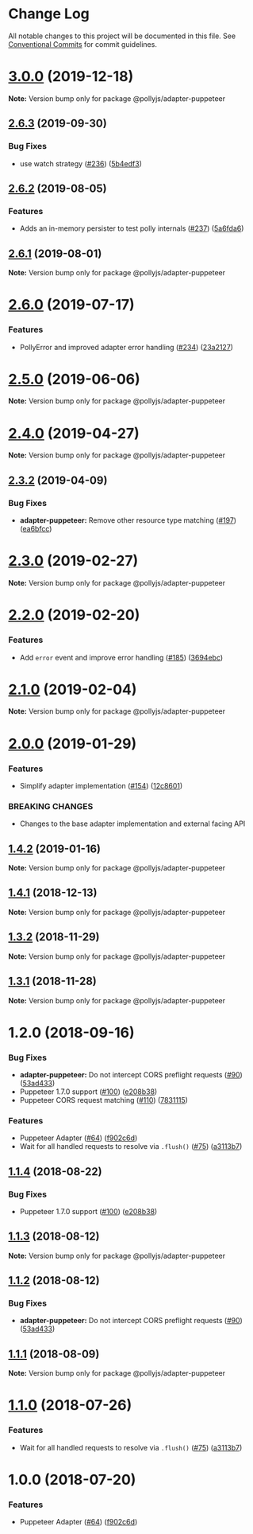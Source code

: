# Change Log

All notable changes to this project will be documented in this file.
See [Conventional Commits](https://conventionalcommits.org) for commit guidelines.

# [3.0.0](https://github.com/netflix/pollyjs/tree/master/packages/@pollyjs/adapter-puppeteer/compare/v2.7.0...v3.0.0) (2019-12-18)

**Note:** Version bump only for package @pollyjs/adapter-puppeteer





## [2.6.3](https://github.com/netflix/pollyjs/tree/master/packages/@pollyjs/adapter-puppeteer/compare/v2.6.2...v2.6.3) (2019-09-30)


### Bug Fixes

* use watch strategy ([#236](https://github.com/netflix/pollyjs/tree/master/packages/@pollyjs/adapter-puppeteer/issues/236)) ([5b4edf3](https://github.com/netflix/pollyjs/tree/master/packages/@pollyjs/adapter-puppeteer/commit/5b4edf3))





## [2.6.2](https://github.com/netflix/pollyjs/tree/master/packages/@pollyjs/adapter-puppeteer/compare/v2.6.1...v2.6.2) (2019-08-05)


### Features

* Adds an in-memory persister to test polly internals ([#237](https://github.com/netflix/pollyjs/tree/master/packages/@pollyjs/adapter-puppeteer/issues/237)) ([5a6fda6](https://github.com/netflix/pollyjs/tree/master/packages/@pollyjs/adapter-puppeteer/commit/5a6fda6))





## [2.6.1](https://github.com/netflix/pollyjs/tree/master/packages/@pollyjs/adapter-puppeteer/compare/v2.6.0...v2.6.1) (2019-08-01)

**Note:** Version bump only for package @pollyjs/adapter-puppeteer





# [2.6.0](https://github.com/netflix/pollyjs/tree/master/packages/@pollyjs/adapter-puppeteer/compare/v2.5.0...v2.6.0) (2019-07-17)


### Features

* PollyError and improved adapter error handling ([#234](https://github.com/netflix/pollyjs/tree/master/packages/@pollyjs/adapter-puppeteer/issues/234)) ([23a2127](https://github.com/netflix/pollyjs/tree/master/packages/@pollyjs/adapter-puppeteer/commit/23a2127))





# [2.5.0](https://github.com/netflix/pollyjs/tree/master/packages/@pollyjs/adapter-puppeteer/compare/v2.4.0...v2.5.0) (2019-06-06)

**Note:** Version bump only for package @pollyjs/adapter-puppeteer





# [2.4.0](https://github.com/netflix/pollyjs/tree/master/packages/@pollyjs/adapter-puppeteer/compare/v2.3.2...v2.4.0) (2019-04-27)

**Note:** Version bump only for package @pollyjs/adapter-puppeteer





## [2.3.2](https://github.com/netflix/pollyjs/tree/master/packages/@pollyjs/adapter-puppeteer/compare/v2.3.1...v2.3.2) (2019-04-09)


### Bug Fixes

* **adapter-puppeteer:** Remove other resource type matching ([#197](https://github.com/netflix/pollyjs/tree/master/packages/[@pollyjs](https://github.com/pollyjs)/adapter-puppeteer/issues/197)) ([ea6bfcc](https://github.com/netflix/pollyjs/tree/master/packages/@pollyjs/adapter-puppeteer/commit/ea6bfcc))





# [2.3.0](https://github.com/netflix/pollyjs/tree/master/packages/@pollyjs/adapter-puppeteer/compare/v2.2.0...v2.3.0) (2019-02-27)

**Note:** Version bump only for package @pollyjs/adapter-puppeteer





# [2.2.0](https://github.com/netflix/pollyjs/tree/master/packages/@pollyjs/adapter-puppeteer/compare/v2.1.0...v2.2.0) (2019-02-20)


### Features

* Add `error` event and improve error handling ([#185](https://github.com/netflix/pollyjs/tree/master/packages/[@pollyjs](https://github.com/pollyjs)/adapter-puppeteer/issues/185)) ([3694ebc](https://github.com/netflix/pollyjs/tree/master/packages/@pollyjs/adapter-puppeteer/commit/3694ebc))





# [2.1.0](https://github.com/netflix/pollyjs/tree/master/packages/@pollyjs/adapter-puppeteer/compare/v2.0.0...v2.1.0) (2019-02-04)

**Note:** Version bump only for package @pollyjs/adapter-puppeteer





# [2.0.0](https://github.com/netflix/pollyjs/tree/master/packages/@pollyjs/adapter-puppeteer/compare/v1.4.2...v2.0.0) (2019-01-29)


### Features

* Simplify adapter implementation ([#154](https://github.com/netflix/pollyjs/tree/master/packages/[@pollyjs](https://github.com/pollyjs)/adapter-puppeteer/issues/154)) ([12c8601](https://github.com/netflix/pollyjs/tree/master/packages/@pollyjs/adapter-puppeteer/commit/12c8601))


### BREAKING CHANGES

* Changes to the base adapter implementation and external facing API





## [1.4.2](https://github.com/netflix/pollyjs/tree/master/packages/@pollyjs/adapter-puppeteer/compare/v1.4.1...v1.4.2) (2019-01-16)

**Note:** Version bump only for package @pollyjs/adapter-puppeteer





## [1.4.1](https://github.com/netflix/pollyjs/tree/master/packages/@pollyjs/adapter-puppeteer/compare/v1.4.0...v1.4.1) (2018-12-13)

**Note:** Version bump only for package @pollyjs/adapter-puppeteer





## [1.3.2](https://github.com/netflix/pollyjs/tree/master/packages/@pollyjs/adapter-puppeteer/compare/v1.3.1...v1.3.2) (2018-11-29)

**Note:** Version bump only for package @pollyjs/adapter-puppeteer





## [1.3.1](https://github.com/netflix/pollyjs/tree/master/packages/@pollyjs/adapter-puppeteer/compare/v1.2.0...v1.3.1) (2018-11-28)

**Note:** Version bump only for package @pollyjs/adapter-puppeteer





<a name="1.2.0"></a>
# 1.2.0 (2018-09-16)


### Bug Fixes

* **adapter-puppeteer:** Do not intercept CORS preflight requests ([#90](https://github.com/netflix/pollyjs/tree/master/packages/[@pollyjs](https://github.com/pollyjs)/adapter-puppeteer/issues/90)) ([53ad433](https://github.com/netflix/pollyjs/tree/master/packages/@pollyjs/adapter-puppeteer/commit/53ad433))
* Puppeteer 1.7.0 support ([#100](https://github.com/netflix/pollyjs/tree/master/packages/[@pollyjs](https://github.com/pollyjs)/adapter-puppeteer/issues/100)) ([e208b38](https://github.com/netflix/pollyjs/tree/master/packages/@pollyjs/adapter-puppeteer/commit/e208b38))
* Puppeteer CORS request matching ([#110](https://github.com/netflix/pollyjs/tree/master/packages/[@pollyjs](https://github.com/pollyjs)/adapter-puppeteer/issues/110)) ([7831115](https://github.com/netflix/pollyjs/tree/master/packages/@pollyjs/adapter-puppeteer/commit/7831115))


### Features

* Puppeteer Adapter ([#64](https://github.com/netflix/pollyjs/tree/master/packages/[@pollyjs](https://github.com/pollyjs)/adapter-puppeteer/issues/64)) ([f902c6d](https://github.com/netflix/pollyjs/tree/master/packages/@pollyjs/adapter-puppeteer/commit/f902c6d))
* Wait for all handled requests to resolve via `.flush()` ([#75](https://github.com/netflix/pollyjs/tree/master/packages/[@pollyjs](https://github.com/pollyjs)/adapter-puppeteer/issues/75)) ([a3113b7](https://github.com/netflix/pollyjs/tree/master/packages/@pollyjs/adapter-puppeteer/commit/a3113b7))




<a name="1.1.4"></a>
## [1.1.4](https://github.com/netflix/pollyjs/tree/master/packages/@pollyjs/adapter-puppeteer/compare/@pollyjs/adapter-puppeteer@1.1.3...@pollyjs/adapter-puppeteer@1.1.4) (2018-08-22)


### Bug Fixes

* Puppeteer 1.7.0 support ([#100](https://github.com/netflix/pollyjs/tree/master/packages/[@pollyjs](https://github.com/pollyjs)/adapter-puppeteer/issues/100)) ([e208b38](https://github.com/netflix/pollyjs/tree/master/packages/@pollyjs/adapter-puppeteer/commit/e208b38))




<a name="1.1.3"></a>
## [1.1.3](https://github.com/netflix/pollyjs/tree/master/packages/@pollyjs/adapter-puppeteer/compare/@pollyjs/adapter-puppeteer@1.1.2...@pollyjs/adapter-puppeteer@1.1.3) (2018-08-12)




**Note:** Version bump only for package @pollyjs/adapter-puppeteer

<a name="1.1.2"></a>
## [1.1.2](https://github.com/netflix/pollyjs/tree/master/packages/@pollyjs/adapter-puppeteer/compare/@pollyjs/adapter-puppeteer@1.1.1...@pollyjs/adapter-puppeteer@1.1.2) (2018-08-12)


### Bug Fixes

* **adapter-puppeteer:** Do not intercept CORS preflight requests ([#90](https://github.com/netflix/pollyjs/tree/master/packages/[@pollyjs](https://github.com/pollyjs)/adapter-puppeteer/issues/90)) ([53ad433](https://github.com/netflix/pollyjs/tree/master/packages/@pollyjs/adapter-puppeteer/commit/53ad433))




<a name="1.1.1"></a>
## [1.1.1](https://github.com/netflix/pollyjs/tree/master/packages/@pollyjs/adapter-puppeteer/compare/@pollyjs/adapter-puppeteer@1.1.0...@pollyjs/adapter-puppeteer@1.1.1) (2018-08-09)




**Note:** Version bump only for package @pollyjs/adapter-puppeteer

<a name="1.1.0"></a>
# [1.1.0](https://github.com/netflix/pollyjs/tree/master/packages/@pollyjs/adapter-puppeteer/compare/@pollyjs/adapter-puppeteer@1.0.0...@pollyjs/adapter-puppeteer@1.1.0) (2018-07-26)


### Features

* Wait for all handled requests to resolve via `.flush()` ([#75](https://github.com/netflix/pollyjs/tree/master/packages/[@pollyjs](https://github.com/pollyjs)/adapter-puppeteer/issues/75)) ([a3113b7](https://github.com/netflix/pollyjs/tree/master/packages/@pollyjs/adapter-puppeteer/commit/a3113b7))




<a name="1.0.0"></a>
# 1.0.0 (2018-07-20)


### Features

* Puppeteer Adapter ([#64](https://github.com/netflix/pollyjs/tree/master/packages/[@pollyjs](https://github.com/pollyjs)/adapter-puppeteer/issues/64)) ([f902c6d](https://github.com/netflix/pollyjs/tree/master/packages/@pollyjs/adapter-puppeteer/commit/f902c6d))
